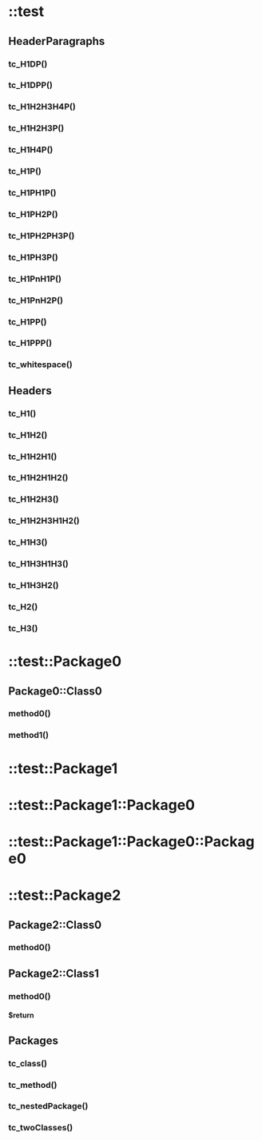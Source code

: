 # ::test

## HeaderParagraphs

### tc_H1DP()

### tc_H1DPP()

### tc_H1H2H3H4P()

### tc_H1H2H3P()

### tc_H1H4P()

### tc_H1P()

### tc_H1PH1P()

### tc_H1PH2P()

### tc_H1PH2PH3P()

### tc_H1PH3P()

### tc_H1PnH1P()

### tc_H1PnH2P()

### tc_H1PP()

### tc_H1PPP()

### tc_whitespace()

## Headers

### tc_H1()

### tc_H1H2()

### tc_H1H2H1()

### tc_H1H2H1H2()

### tc_H1H2H3()

### tc_H1H2H3H1H2()

### tc_H1H3()

### tc_H1H3H1H3()

### tc_H1H3H2()

### tc_H2()

### tc_H3()

# ::test::Package0

## Package0::Class0

### method0()

### method1()

# ::test::Package1

# ::test::Package1::Package0

# ::test::Package1::Package0::Package0

# ::test::Package2

## Package2::Class0

### method0()

## Package2::Class1

### method0()

#### $return

## Packages

### tc_class()

### tc_method()

### tc_nestedPackage()

### tc_twoClasses()

